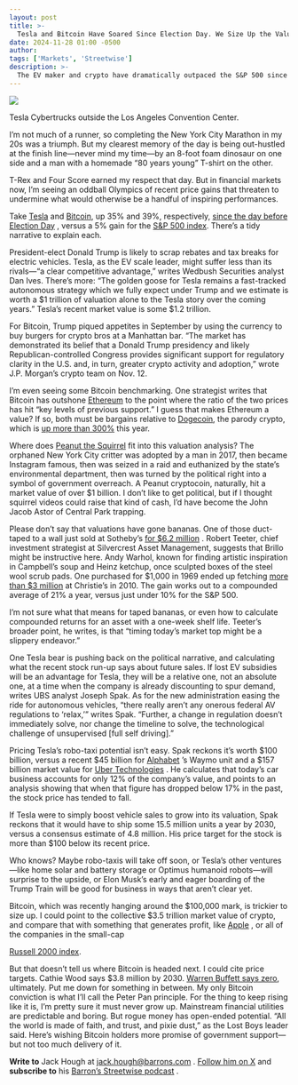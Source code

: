 ```yaml
---
layout: post
title: >-
  Tesla and Bitcoin Have Soared Since Election Day. We Size Up the Valuations.
date: 2024-11-28 01:00 -0500
author: 
tags: ['Markets', 'Streetwise']
description: >-
  The EV maker and crypto have dramatically outpaced the S&P 500 since Election Day. The valuations have gotten steep and the analysis tricky. Why Peter Pan is relevant to Bitcoin.
---
```





 


 





![](https://images.barrons.com/im-46848505?width=548&height=365)


Tesla Cybertrucks outside the Los Angeles Convention Center.











I’m not much of a runner, so completing the New York City Marathon in my 20s was a triumph. But my clearest memory of the day is being out-hustled at the finish line—never mind my time—by an 8-foot foam dinosaur on one side and a man with a homemade “80 years young” T-shirt on the other. 


T-Rex and Four Score earned my respect that day. But in financial markets now, I’m seeing an oddball Olympics of recent price gains that threaten to undermine what would otherwise be a handful of inspiring performances.


 Take [Tesla](https://www.barrons.com/market-data/stocks/TSLA) and 
[Bitcoin](https://www.barrons.com/market-data/cryptocurrencies/btcusd?iso=kraken&mod=article_chiclet), up 35% and 39%, respectively, [since the day before Election Day](https://www.barrons.com/articles/bitcoin-crypto-price-a9c78594?mod=article_inline) , versus a 5% gain for the 
[S&P 500 index](https://www.barrons.com/market-data/indexes/spx?mod=article_chiclet). There’s a tidy narrative to explain each.


President-elect Donald Trump is likely to scrap rebates and tax breaks for electric vehicles. Tesla, as the EV scale leader, might suffer less than its rivals—“a clear competitive advantage,” writes Wedbush Securities analyst Dan Ives. There’s more: “The golden goose for Tesla remains a fast-tracked autonomous strategy which we fully expect under Trump and we estimate is worth a \$1 trillion of valuation alone to the Tesla story over the coming years.” Tesla’s recent market value is some \$1.2 trillion.


For Bitcoin, Trump piqued appetites in September by using the currency to buy burgers for crypto bros at a Manhattan bar. “The market has demonstrated its belief that a Donald Trump presidency and likely Republican-controlled Congress provides significant support for regulatory clarity in the U.S. and, in turn, greater crypto activity and adoption,” wrote J.P. Morgan’s crypto team on Nov. 12.










I’m even seeing some Bitcoin benchmarking. One strategist writes that Bitcoin has outshone 
[Ethereum](https://www.barrons.com/market-data/cryptocurrencies/ethusd?iso=kraken&mod=article_chiclet) to the point where the ratio of the two prices has hit “key levels of previous support.” I guess that makes Ethereum a value? If so, both must be bargains relative to 
[Dogecoin](https://www.barrons.com/market-data/cryptocurrencies/dogeusd?iso=kraken&mod=article_chiclet), the parody crypto, which is [up more than 300%](https://www.barrons.com/articles/bitcoin-dogecoin-trump-musk-crypto-188207ed?mod=article_inline) this year.


Where does [Peanut the Squirrel](https://www.usatoday.com/story/news/nation/2024/11/04/peanut-the-squirrel-mark-longo-new-york-euthanized-pet/76043660007/) fit into this valuation analysis? The orphaned New York City critter was adopted by a man in 2017, then became Instagram famous, then was seized in a raid and euthanized by the state’s environmental department, then was turned by the political right into a symbol of government overreach. A Peanut cryptocoin, naturally, hit a market value of over \$1 billion. I don’t like to get political, but if I thought squirrel videos could raise that kind of cash, I’d have become the John Jacob Astor of Central Park trapping.


Please don’t say that valuations have gone bananas. One of those duct-taped to a wall just sold at Sotheby’s [for \$6.2 million](https://www.barrons.com/articles/bitcoin-price-crypto-microstrategy-stock-banana-80d9c511?mod=article_inline) . Robert Teeter, chief investment strategist at Silvercrest Asset Management, suggests that Brillo might be instructive here. Andy Warhol, known for finding artistic inspiration in Campbell’s soup and Heinz ketchup, once sculpted boxes of the steel wool scrub pads. One purchased for \$1,000 in 1969 ended up fetching [more than \$3 million](https://www.christies.com/en/stories/how-my-fathers-brillo-box-that-made-3-million-5873719622e849ed9ce1e5c9b1c20186) at Christie’s in 2010. The gain works out to a compounded average of 21% a year, versus just under 10% for the S&P 500.


I’m not sure what that means for taped bananas, or even how to calculate compounded returns for an asset with a one-week shelf life. Teeter’s broader point, he writes, is that “timing today’s market top might be a slippery endeavor.”


One Tesla bear is pushing back on the political narrative, and calculating what the recent stock run-up says about future sales. If lost EV subsidies will be an advantage for Tesla, they will be a relative one, not an absolute one, at a time when the company is already discounting to spur demand, writes UBS analyst Joseph Spak. As for the new administration easing the ride for autonomous vehicles, “there really aren’t any onerous federal AV regulations to ‘relax,’” writes Spak. “Further, a change in regulation doesn’t immediately solve, nor change the timeline to solve, the technological challenge of unsupervised [full self driving].” 


Pricing Tesla’s robo-taxi potential isn’t easy. Spak reckons it’s worth \$100 billion, versus a recent \$45 billion for [Alphabet](https://www.barrons.com/market-data/stocks/GOOGL) ’s Waymo unit and a \$157 billion market value for [Uber Technologies](https://www.barrons.com/market-data/stocks/UBER) . He calculates that today’s car business accounts for only 12% of the company’s value, and points to an analysis showing that when that figure has dropped below 17% in the past, the stock price has tended to fall.


If Tesla were to simply boost vehicle sales to grow into its valuation, Spak reckons that it would have to ship some 15.5 million units a year by 2030, versus a consensus estimate of 4.8 million. His price target for the stock is more than \$100 below its recent price.


Who knows? Maybe robo-taxis will take off soon, or Tesla’s other ventures—like home solar and battery storage or Optimus humanoid robots—will surprise to the upside, or Elon Musk’s early and eager boarding of the Trump Train will be good for business in ways that aren’t clear yet. 


Bitcoin, which was recently hanging around the \$100,000 mark, is trickier to size up. I could point to the collective \$3.5 trillion market value of crypto, and compare that with something that generates profit, like [Apple](https://www.barrons.com/market-data/stocks/AAPL) , or all of the companies in the small-cap



[Russell 2000 index](https://www.barrons.com/market-data/indexes/rut?mod=article_chiclet).

 But that doesn’t tell us where Bitcoin is headed next. I could cite price targets. Cathie Wood says \$3.8 million by 2030. [Warren Buffett says zero](https://www.barrons.com/articles/no-bitcoin-for-the-oracle-warren-buffett-dismisses-cryptocurrencies-1525702064?mod=article_inline), ultimately. Put me down for something in between. 
My only Bitcoin conviction is what I’ll call the Peter Pan principle. For the thing to keep rising like it is, I’m pretty sure it must never grow up. Mainstream financial utilities are predictable and boring. But rogue money has open-ended potential. “All the world is made of faith, and trust, and pixie dust,” as the Lost Boys leader said. Here’s wishing Bitcoin holders more promise of government support—but not too much delivery of it. 


**Write to**  Jack Hough at [jack.hough@barrons.com](mailto:jack.hough@barrons.com) . [Follow him on X](https://twitter.com/jackhough) and **subscribe to** his [Barron’s Streetwise podcast](https://podcasts.apple.com/us/podcast/streetwise/id1504250328) .









